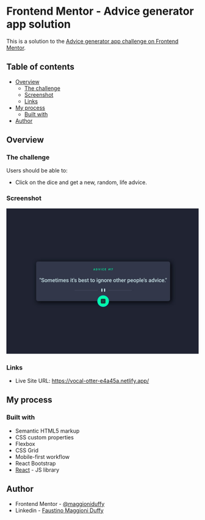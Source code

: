 # Frontend Mentor - Advice generator app solution

This is a solution to the [Advice generator app challenge on Frontend Mentor](https://www.frontendmentor.io/challenges/advice-generator-app-QdUG-13db).

## Table of contents

- [Overview](#overview)
  - [The challenge](#the-challenge)
  - [Screenshot](#screenshot)
  - [Links](#links)
- [My process](#my-process)
  - [Built with](#built-with)
- [Author](#author)

## Overview

### The challenge

Users should be able to:

- Click on the dice and get a new, random, life advice.

### Screenshot

![](./screenshotadvice.jpeg)

### Links

- Live Site URL: https://vocal-otter-e4a45a.netlify.app/

## My process

### Built with

- Semantic HTML5 markup
- CSS custom properties
- Flexbox
- CSS Grid
- Mobile-first workflow
- React Bootstrap
- [React](https://reactjs.org/) - JS library

## Author

- Frontend Mentor - [@maggioniduffy](https://www.frontendmentor.io/profile/maggioniduffy)
- Linkedin - [Faustino Maggioni Duffy](https://www.linkedin.com/in/maggioniduffy/)